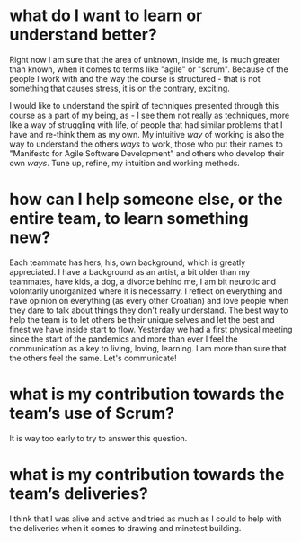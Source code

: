
# what do I want to learn or understand better?

Right now I am sure that the area of unknown, inside me, is much greater than known, when it comes to terms like "agile" or "scrum". Because of the people I work with and the way the course is structured - that is not something that causes stress, it is on the contrary, exciting.

I would like to understand the spirit of techniques presented through this course as a part of my being, as - I see them not really as techniques, more like a way of struggling with life, of people that had similar problems that I have and re-think them as my own. My intuitive *way* of working is also the way to understand the others *ways* to work, those who put their names to "Manifesto for Agile Software Development" and others who develop their own *ways*. Tune up, refine, my intuition and working methods.

# how can I help someone else, or the entire team, to learn something new?

Each teammate has hers, his, own background, which is greatly appreciated. I have a background as an artist, a bit older than my teammates, have kids, a dog, a divorce behind me, I am bit neurotic and volontarily unorganized where it is necessarry. I reflect on everything and have opinion on everything (as every other Croatian) and love people when they dare to talk about things they don't really understand. The best way to help the team is to let others be their unique selves and let the best and finest we have inside start to flow. Yesterday we had a first physical meeting since the start of the pandemics and more than ever I feel the communication as a key to living, loving, learning. I am more than sure that the others feel the same. Let's communicate!

# what is my contribution towards the team’s use of Scrum?

It is way too early to try to answer this question.

# what is my contribution towards the team’s deliveries?

I think that I was alive and active and tried as much as I could to help with the deliveries when it comes to drawing and minetest building.
